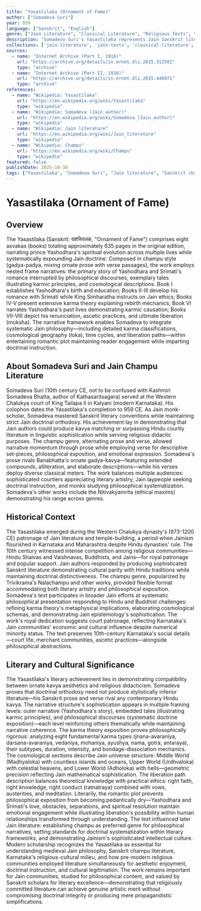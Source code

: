 ```yaml
---
title: "Yasastilaka (Ornament of Fame)"
author: ["Somadeva Suri"]
year: 959
language: ["Sanskrit", "English"]
genre: ["Jain Literature", "Classical Literature", "Religious Texts", "Romance"]
description: "Somadeva Suri's Yasastilaka represents Jain Sanskrit literature's supreme achievement in champu style (alternating prose and verse), blending romantic narrative with profound Jain philosophical instruction. Composed in 959 CE at the Western Chalukya court, this monumental work narrates the spiritual journey of prince Yashodhara through multiple rebirths, interweaving his romance with Srimati alongside extensive Jain doctrinal exposition on karma theory, cosmology, ethics, and liberation. The eight books progress from worldly life through renunciation to enlightenment, embedding within the narrative framework systematic presentations of Jain metaphysics, epistemology, and soteriology. Somadeva's literary virtuosity appears in ornate Sanskrit prose rivaling Banabhatta, sophisticated verse in multiple meters, and seamless integration of philosophical discourse with compelling storytelling. The 1916 Nirnayasagar Press edition preserves this masterwork demonstrating that Jain authors could achieve literary excellence while maintaining doctrinal orthodoxy and didactic purpose."
collections: ['jain-literature', 'jain-texts', 'classical-literature', 'philosophical-works', 'religious-texts', 'medieval-india']
sources:
  - name: "Internet Archive (Part I, 1916)"
    url: "https://archive.org/details/in.ernet.dli.2015.312582"
    type: "archive"
  - name: "Internet Archive (Part II, 1916)"
    url: "https://archive.org/details/in.ernet.dli.2015.446071"
    type: "archive"
references:
  - name: "Wikipedia: Yasastilaka"
    url: "https://en.wikipedia.org/wiki/Yasastilaka"
    type: "wikipedia"
  - name: "Wikipedia: Somadeva (Jain author)"
    url: "https://en.wikipedia.org/wiki/Somadeva_(Jain_author)"
    type: "wikipedia"
  - name: "Wikipedia: Jain literature"
    url: "https://en.wikipedia.org/wiki/Jain_literature"
    type: "wikipedia"
  - name: "Wikipedia: Champu"
    url: "https://en.wikipedia.org/wiki/Champu"
    type: "wikipedia"
featured: false
publishDate: 2025-10-30
tags: ["Yasastilaka", "Somadeva Suri", "Jain literature", "Sanskrit champu", "medieval India", "Jain philosophy", "karma theory", "religious romance", "Chalukya period", "public domain"]
---
```


# Yasastilaka (Ornament of Fame)

## Overview

The Yasastilaka (Sanskrit: यशस्तिलक, "Ornament of Fame") comprises eight asvakas (books) totaling approximately 635 pages in the original edition, narrating prince Yashodhara's spiritual evolution across multiple lives while systematically expounding Jain doctrine. Composed in champu style (gadya-padya, mixing ornate prose with verse passages), the work employs nested frame narratives: the primary story of Yashodhara and Srimati's romance interrupted by philosophical discourses, exemplary tales illustrating karmic principles, and cosmological descriptions. Book I establishes Yashodhara's birth and education; Books II-III develop his romance with Srimati while King Simharatha instructs on Jain ethics; Books IV-V present extensive karma theory explaining rebirth mechanics; Book VI narrates Yashodhara's past lives demonstrating karmic causation; Books VII-VIII depict his renunciation, ascetic practices, and ultimate liberation (moksha). The narrative framework enables Somadeva to integrate systematic Jain philosophy—including detailed karma classifications, cosmological geography (loka), time cycles, and liberation paths—within entertaining romantic plot maintaining reader engagement while imparting doctrinal instruction.

## About Somadeva Suri and Jain Champu Literature

Somadeva Suri (10th century CE, not to be confused with Kashmiri Somadeva Bhatta, author of Kathasaritsagara) served at the Western Chalukya court of King Tailapa II in Kalyani (modern Karnataka). His colophon dates the Yasastilaka's completion to 959 CE. As Jain monk-scholar, Somadeva mastered Sanskrit literary conventions while maintaining strict Jain doctrinal orthodoxy. His achievement lay in demonstrating that Jain authors could produce kavya matching or surpassing Hindu courtly literature in linguistic sophistication while serving religious didactic purposes. The champu genre, alternating prose and verse, allowed narrative momentum through prose while employing verse for descriptive set-pieces, philosophical exposition, and emotional expression. Somadeva's prose rivals Banabhatta's ornate gadya-kavya—featuring extended compounds, alliteration, and elaborate descriptions—while his verses deploy diverse classical meters. The work balances multiple audiences: sophisticated courtiers appreciating literary artistry, Jain laypeople seeking doctrinal instruction, and monks studying philosophical systematization. Somadeva's other works include the Nitivakyamrita (ethical maxims) demonstrating his range across genres.

## Historical Context

The Yasastilaka emerged during the Western Chalukya dynasty's (973-1200 CE) patronage of Jain literature and temple-building, a period when Jainism flourished in Karnataka and Maharashtra despite Hindu dynasties' rule. The 10th century witnessed intense competition among religious communities—Hindu Shaivas and Vaishnavas, Buddhists, and Jains—for royal patronage and popular support. Jain authors responded by producing sophisticated Sanskrit literature demonstrating cultural parity with Hindu traditions while maintaining doctrinal distinctiveness. The champu genre, popularized by Trivikrama's Nalachampu and other works, provided flexible format accommodating both literary artistry and philosophical exposition. Somadeva's text participates in broader Jain efforts at systematic philosophical presentation responding to Hindu and Buddhist challenges: refining karma theory's metaphysical implications, elaborating cosmological schemas, and demonstrating Jain epistemology's sophistication. The work's royal dedication suggests court patronage, reflecting Karnataka's Jain communities' economic and cultural influence despite numerical minority status. The text preserves 10th-century Karnataka's social details—court life, merchant communities, ascetic practices—alongside philosophical abstractions.

## Literary and Cultural Significance

The Yasastilaka's literary achievement lies in demonstrating compatibility between ornate kavya aesthetics and religious didacticism. Somadeva proves that doctrinal orthodoxy need not produce stylistically inferior literature—his Sanskrit prose and verse rival any contemporary Hindu kavya. The narrative structure's sophistication appears in multiple framing levels: outer narrative (Yashodhara's story), embedded tales (illustrating karmic principles), and philosophical discourses (systematic doctrine exposition)—each level reinforcing others thematically while maintaining narrative coherence. The karma theory exposition proves philosophically rigorous: analyzing eight fundamental karma types (jnana-avaraniya, darsana-avaraniya, vedaniya, mohaniya, ayushya, nama, gotra, antaraya), their subtypes, duration, intensity, and bondage-dissociation mechanics. The cosmological sections describe Jain universe structure: Middle World (Madhyaloka) with countless islands and oceans, Upper World (Urdhvaloka) with celestial heavens, and Lower World (Adholoka) with hells—geometric precision reflecting Jain mathematical sophistication. The liberation path description balances theoretical knowledge with practical ethics: right faith, right knowledge, right conduct (ratnatraya) combined with vows, austerities, and meditation. Literarily, the romantic plot prevents philosophical exposition from becoming pedantically dry—Yashodhara and Srimati's love, obstacles, separations, and spiritual resolution maintain emotional engagement while illustrating liberation's possibility within human relationships transformed through understanding. The text influenced later Jain literature: establishing champu as preferred genre for philosophical narratives, setting standards for doctrinal systematization within literary frameworks, and demonstrating Jainism's sophisticated intellectual culture. Modern scholarship recognizes the Yasastilaka as essential for understanding medieval Jain philosophy, Sanskrit champu literature, Karnataka's religious-cultural milieu, and how pre-modern religious communities employed literature simultaneously for aesthetic enjoyment, doctrinal instruction, and cultural legitimation. The work remains important for Jain communities, studied for philosophical content, and valued by Sanskrit scholars for literary excellence—demonstrating that religiously committed literature can achieve genuine artistic merit without compromising doctrinal integrity or producing mere propagandistic simplifications.

